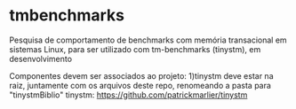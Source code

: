 # tmbenchmarks
Pesquisa de comportamento de benchmarks com memória transacional em sistemas Linux, para ser utilizado com tm-benchmarks (tinystm), em desenvolvimento

Componentes devem ser associados ao projeto:
1)tinystm deve estar na raiz, juntamente com os arquivos deste repo, renomeando a pasta para "tinystmBiblio"
    tinystm: https://github.com/patrickmarlier/tinystm
